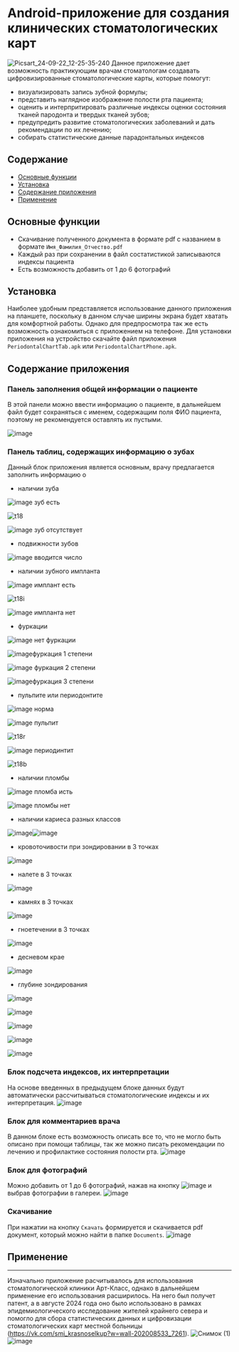 # Android-приложение для создания клинических стоматологических карт

![Picsart_24-09-22_12-25-35-240](https://github.com/user-attachments/assets/a1e75490-99f4-42ff-9f5e-ae6b10f7396f)
Данное приложение дает возможность практикующим врачам стоматологам создавать цифровизированные стоматологические карты, которые помогут:
 - визуализировать запись зубной формулы;
 - представить наглядное изображение полости рта пациента;
 - оценить и интерпритировать различные индексы оценки состояния тканей пародонта и твердых тканей зубов;
 - предупредить развитие стоматологических заболеваний и дать рекомендации по их лечению;
 - собирать статистические данные парадонтальных индексов
 
 ## Содержание
- [Основные функции](#oсновные-функции)
- [Установка](#установка)
- [Содержание приложения](#содержание-приложения)
- [Применение](#применение)

## Основные функции
- Скачивание полученного документа в формате pdf с названием в формате `Имя_Фамилия_Отчество.pdf`
- Каждый раз при сохранении в файл состатистикой записываются индексы пациента
- Есть возможность добавить от 1 до 6 фотографий

## Установка
Наиболее удобным представляется использование данного приложения на планшете, поскольку в данном случае ширины экрана будет хватать для комфортной работы. Однако для предпросмотра так же есть возможность ознакомиться с приложением на телефоне.
Для установки приложения на устройство скачайте файл приложения `PeriodontalChartTab.apk` или
 `PeriodontalChartPhone.apk`.

## Содержание приложения
### Панель заполнения общей информации о пациенте
В этой панели можно ввести информацию о пациенте, в дальнейшем файл будет сохраняться с именем, содержащим поля ФИО пациента, поэтому не рекомендуется оставлять их пустыми.

![image](https://github.com/user-attachments/assets/098dceb6-c9d4-413b-8468-978b0f074b33)

### Панель таблиц, содержащих информацию о зубах
Данный блок приложения является основным, врачу предлагается заполнить информацию о
  - наличии зуба

  ![image](https://github.com/user-attachments/assets/8a0705cb-2a28-4f7d-a81c-2e0c49cfff52) зуб есть

  ![t18](https://github.com/user-attachments/assets/cf6ea3c5-24d7-4bbb-849c-f040b32f31fe)
  
  ![image](https://github.com/user-attachments/assets/cfafd7a2-76f2-4832-b092-51064e276c48) зуб отсутствует
  
  - подвижности зубов
    
  ![image](https://github.com/user-attachments/assets/2718f814-58bf-4969-968c-c489eaec33e3) вводится число
  - наличии зубного импланта
    
  ![image](https://github.com/user-attachments/assets/6302cc2f-fce8-4b76-9db7-1e8c73584a96) имплант есть

![t18i](https://github.com/user-attachments/assets/ff7a8a00-a9bd-45ed-92f8-fa98c289a720)

![image](https://github.com/user-attachments/assets/b0f5e3b7-f34b-4a93-b762-afd589dfd772) импланта нет

  - фуркации
    
  ![image](https://github.com/user-attachments/assets/b0f5e3b7-f34b-4a93-b762-afd589dfd772) нет фуркации

![image](https://github.com/user-attachments/assets/56342b50-dbd0-49d6-9a24-434509d7464b)фуркация 1 степени

![image](https://github.com/user-attachments/assets/d27d456a-0fcf-4a21-abce-e72da9b9b108) фуркация 2 степени

![image](https://github.com/user-attachments/assets/49950e04-7786-4da5-a969-c45cc14ee14e)фуркация 3 степени

  - пульпите или периодонтите
    
  ![image](https://github.com/user-attachments/assets/9cd4ae73-2c2c-4d39-8043-f306bc2e73bb) норма

![image](https://github.com/user-attachments/assets/caa2b1be-647f-4012-ace3-c3798c402511) пульпит

![t18r](https://github.com/user-attachments/assets/ce8867aa-de05-42b6-8ba5-5cb1d6b9f74f)

![image](https://github.com/user-attachments/assets/00d633e2-2a1a-4e7d-aff9-c32390367b9d) периодинтит

![t18b](https://github.com/user-attachments/assets/8b41bd46-b195-4844-885d-0ca920a87cac)

- наличии пломбы
  
![image](https://github.com/user-attachments/assets/6fdbf77f-4475-417e-b1d0-c32b5f6d0279) пломба исть

 ![image](https://github.com/user-attachments/assets/9cd4ae73-2c2c-4d39-8043-f306bc2e73bb) пломбы нет
  
- наличии кариеса разных классов
  
![image](https://github.com/user-attachments/assets/c9084b4f-0ce8-4349-abf9-8bac949d7ad3)![image](https://github.com/user-attachments/assets/5b5e8698-e689-41a7-b65b-237529cfe179)
- кровоточивости при зондировании в 3 точках
  
![image](https://github.com/user-attachments/assets/ab728519-fb13-40d4-9b82-3638e2182e1c)
- налете в 3 точках
  
![image](https://github.com/user-attachments/assets/fdb1ec90-b3ac-41d9-a088-8e489f71c245)
- камнях в 3 точках
  
![image](https://github.com/user-attachments/assets/2b9abff6-ea0f-40e6-9f16-98044be0bb4c)
- гноетечении в 3 точках
  
![image](https://github.com/user-attachments/assets/e57f8b1f-05f9-4419-a4ed-baba01b52e19)
- десневом крае
  
![image](https://github.com/user-attachments/assets/e2995720-9dbe-48ac-855b-7999bdc8c6fe)
- глубине зондирования
  
![image](https://github.com/user-attachments/assets/aeacecda-47ff-40f9-b460-c9c3206694e0)

![image](https://github.com/user-attachments/assets/d8a48c87-2d0f-4f55-b164-cb437e8e1c88)

![image](https://github.com/user-attachments/assets/31fc86b4-b3a4-4c67-8cc8-92e8b531095b)

![image](https://github.com/user-attachments/assets/a60e3b44-9c20-4536-a494-cee0da9e1acd)

![image](https://github.com/user-attachments/assets/aad9cccf-1d80-42cd-8f92-4f85f191a48a)
### Блок подсчета индексов, их интерпретации 
На основе введенных в предыдущем блоке данных будут автоматически рассчитываться стоматологические индексы и их интерпретация.
![image](https://github.com/user-attachments/assets/38e005c2-678f-40fa-acc2-1c376af2066d)
### Блок для комментариев врача
В данном блоке есть возможность описать все то, что не могло быть описано при помощи таблицы, так же можно писать рекомендации по лечению и профилактике состояния полости рта. 
![image](https://github.com/user-attachments/assets/5f1c08e7-061d-4e1a-afa2-9b54b7ec8a3c)
### Блок для фотографий
Можно добавить от 1 до 6 фотографий, нажав на кнопку ![image](https://github.com/user-attachments/assets/f9ad44fa-34b0-4d57-ac6d-2c75675fa811) и выбрав фотографии в галереи.
![image](https://github.com/user-attachments/assets/9b642145-8240-4d4e-85af-391790d5653a)
### Скачивание
При нажатии на кнопку `Скачать` формируется и скачивается pdf документ, который можно найти в папке `Documents`.
![image](https://github.com/user-attachments/assets/20ce60f0-be69-4fed-92d3-d66ffae1f8a9)
## Применение
---
Изначально приложение расчитывалось для использования стоматологической клиники Арт-Класс, однако в дальнейшем применение его использования расширилось. На него был получет патент, а в августе 2024 года оно было использовано в рамках эпидемиологического исследование жителей крайнего севера и помогло для сбора статистических данных и цифровизации стоматологических карт местной больницы (https://vk.com/smi_krasnoselkup?w=wall-202008533_7261).
![Снимок (1)](https://github.com/user-attachments/assets/696aa893-eee9-4e4f-89a0-747ea17554ca)
![image](https://github.com/user-attachments/assets/dee1f8ba-71ca-415c-88ff-0e9aa90be4a4)
